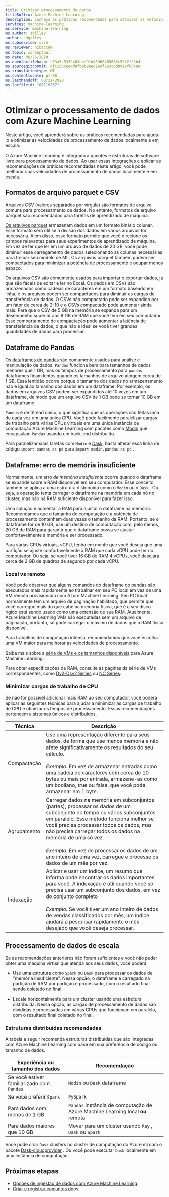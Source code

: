 ```yaml
---
title: Otimizar processamento de dados
titleSuffix: Azure Machine Learning
description: Conheça as práticas recomendadas para otimizar as velocidades de processamento de dados e quais integrações Azure Machine Learning dão suporte ao processamento de dados em escala.
services: machine-learning
ms.service: machine-learning
ms.author: sgilley
author: sdgilley
ms.subservice: core
ms.reviewer: nibaccam
ms.topic: conceptual
ms.date: 06/26/2020
ms.openlocfilehash: c73a5c5339403ecd91d45968405682c59f2f23b4
ms.sourcegitcommit: 6fc156ceedd0fbbb2eec1e9f5e3c6d0915f65b8e
ms.translationtype: MT
ms.contentlocale: pt-BR
ms.lasthandoff: 08/21/2020
ms.locfileid: "88719267"
---
```

# <a name="optimize-data-processing-with-azure-machine-learning"></a>Otimizar o processamento de dados com Azure Machine Learning

Neste artigo, você aprenderá sobre as práticas recomendadas para ajudá-lo a otimizar as velocidades de processamento de dados localmente e em escala.

O Azure Machine Learning é integrado a pacotes e estruturas de software livre para processamento de dados. Ao usar essas integrações e aplicar as recomendações de práticas recomendadas neste artigo, você pode melhorar suas velocidades de processamento de dados localmente e em escala.

## <a name="parquet-and-csv-file-formats"></a>Formatos de arquivo parquet e CSV

Arquivos CSV (valores separados por vírgula) são formatos de arquivo comuns para processamento de dados. No entanto, formatos de arquivo parquet são recomendados para tarefas de aprendizado de máquina.

[Os arquivos parquet](https://parquet.apache.org/) armazenam dados em um formato binário colunar. Esse formato será útil se a divisão dos dados em vários arquivos for necessária. Além disso, esse formato permite que você direcione os campos relevantes para seus experimentos de aprendizado de máquina. Em vez de ter que ler em um arquivo de dados de 20 GB, você pode diminuir esse carregamento de dados selecionando as colunas necessárias para treinar seu modelo de ML. Os arquivos parquet também podem ser compactados para minimizar a potência de processamento e ocupar menos espaço.

Os arquivos CSV são comumente usados para importar e exportar dados, já que são fáceis de editar e ler no Excel. Os dados em CSVs são armazenados como cadeias de caracteres em um formato baseado em linha, e os arquivos podem ser compactados para diminuir as cargas de transferência de dados. O CSVs não compactado pode ser expandido por um fator de cerca de 2-10 e o CSVs compactado pode aumentar ainda mais. Para que o CSV de 5 GB na memória se expanda para um desempenho superior aos 8 GB de RAM que você tem em seu computador. Esse comportamento de compactação pode aumentar a latência de transferência de dados, o que não é ideal se você tiver grandes quantidades de dados para processar. 

## <a name="pandas-dataframe"></a>Dataframe do Pandas

Os [dataframes do pandas](https://pandas.pydata.org/pandas-docs/stable/getting_started/overview.html) são comumente usados para análise e manipulação de dados. `Pandas` funciona bem para tamanhos de dados menores que 1 GB, mas os tempos de processamento para `pandas` dataframes ficam lentos quando os tamanhos de arquivo atingem cerca de 1 GB. Essa lentidão ocorre porque o tamanho dos dados no armazenamento não é igual ao tamanho dos dados em um dataframe. Por exemplo, os dados em arquivos CSV podem ser expandidos até 10 vezes em um dataframe, de modo que um arquivo CSV de 1 GB pode se tornar 10 GB em um dataframe.

`Pandas` é de thread único, o que significa que as operações são feitas uma de cada vez em uma única CPU. Você pode facilmente paralelizar cargas de trabalho para várias CPUs virtuais em uma única instância de computação Azure Machine Learning com pacotes como [Modin](https://modin.readthedocs.io/en/latest/) que encapsulam `Pandas` usando um back-end distribuído.

Para paralelizar suas tarefas com `Modin` e [Dask](https://dask.org), basta alterar essa linha de código `import pandas as pd` para `import modin.pandas as pd` .

## <a name="dataframe-out-of-memory-error"></a>Dataframe: erro de memória insuficiente 

Normalmente, um erro *de memória insuficiente* ocorre quando o dataframe se expande sobre a RAM disponível em seu computador. Esse conceito também se aplica a uma estrutura distribuída como o `Modin` ou o `Dask` .  Ou seja, a operação tenta carregar o dataframe na memória em cada nó no cluster, mas não há RAM suficiente disponível para fazer isso.

Uma solução é aumentar a RAM para ajustar o dataframe na memória. Recomendamos que o tamanho de computação e a potência de processamento contenham duas vezes o tamanho da RAM. Portanto, se o dataframe for de 10 GB, use um destino de computação com, pelo menos, 20 GB de RAM para garantir que o dataframe possa se ajustar confortavelmente à memória e ser processado. 

Para várias CPUs virtuais, vCPU, tenha em mente que você deseja que uma partição se ajuste confortavelmente à RAM que cada vCPU pode ter no computador. Ou seja, se você tiver 16 GB de RAM 4 vCPUs, você desejará cerca de 2 GB de quadros de segundo por cada vCPU.

### <a name="local-vs-remote"></a>Local vs remoto

Você pode observar que alguns comandos do dataframe do pandas são executados mais rapidamente ao trabalhar em seu PC local em vez de uma VM remota provisionada com Azure Machine Learning. Seu PC local normalmente tem um arquivo de paginação habilitado, que permite que você carregue mais do que cabe na memória física, que é o seu disco rígido está sendo usado como uma extensão de sua RAM. Atualmente, Azure Machine Learning VMs são executadas sem um arquivo de paginação, portanto, só pode carregar o máximo de dados que a RAM física disponível. 

Para trabalhos de computação intensa, recomendamos que você escolha uma VM maior para melhorar as velocidades de processamento.

Saiba mais sobre a [série de VMs e os tamanhos disponíveis](concept-compute-target.md#supported-vm-series-and-sizes) para Azure Machine Learning. 

Para obter especificações de RAM, consulte as páginas da série de VMs correspondentes, como [Dv2-Dsv2 Series](../virtual-machines/dv2-dsv2-series-memory.md) ou [NC Series](../virtual-machines/nc-series.md).

### <a name="minimize-cpu-workloads"></a>Minimizar cargas de trabalho de CPU

Se não for possível adicionar mais RAM ao seu computador, você poderá aplicar as seguintes técnicas para ajudar a minimizar as cargas de trabalho de CPU e otimizar os tempos de processamento. Essas recomendações pertencem a sistemas únicos e distribuídos.

Técnica | Descrição
----|----
Compactação | Use uma representação diferente para seus dados, de forma que use menos memória e não afete significativamente os resultados do seu cálculo.<br><br>*Exemplo:* Em vez de armazenar entradas como uma cadeia de caracteres com cerca de 10 bytes ou mais por entrada, armazene-as como um booliano, true ou false, que você pode armazenar em 1 byte.
Agrupamento | Carregar dados na memória em subconjuntos (partes), processar os dados de um subconjunto no tempo ou vários subconjuntos em paralelo. Esse método funciona melhor se você precisa processar todos os dados, mas não precisa carregar todos os dados na memória de uma só vez. <br><br>*Exemplo:* Em vez de processar os dados de um ano inteiro de uma vez, carregue e processe os dados de um mês por vez.
Indexação | Aplicar e usar um índice, um resumo que informa onde encontrar os dados importantes para você. A indexação é útil quando você só precisa usar um subconjunto dos dados, em vez do conjunto completo<br><br>*Exemplo:* Se você tiver um ano inteiro de dados de vendas classificados por mês, um índice ajudará a pesquisar rapidamente o mês desejado que você deseja processar.

## <a name="scale-data-processing"></a>Processamento de dados de escala

Se as recomendações anteriores não forem suficientes e você não puder obter uma máquina virtual que atenda aos seus dados, você poderá 

* Use uma estrutura como `Spark` ou `Dask` para processar os dados de "memória insuficiente". Nessa opção, o dataframe é carregado na partição de RAM por partição e processado, com o resultado final sendo coletado no final.  

* Escale horizontalmente para um cluster usando uma estrutura distribuída. Nessa opção, as cargas de processamento de dados são divididas e processadas em várias CPUs que funcionam em paralelo, com o resultado final coletado no final.

### <a name="recommended-distributed-frameworks"></a>Estruturas distribuídas recomendadas

A tabela a seguir recomenda estruturas distribuídas que são integradas com Azure Machine Learning com base em sua preferência de código ou tamanho de dados.

Experiência ou tamanho dos dados | Recomendação
------|------
Se você estiver familiarizado com `Pandas`| `Modin` ou `Dask` dataframe
Se você preferir `Spark` | `PySpark`
Para dados com menos de 1 GB | `Pandas` instância de computação de Azure Machine Learning local **ou** remota
Para dados maiores que 10 GB| Mover para um cluster usando `Ray` , `Dask` ou `Spark`

Você pode criar `Dask` clusters no cluster de computação do Azure ml com o pacote [Dask-cloudprovider](https://cloudprovider.dask.org/en/latest/#azure) . Ou você pode executar `Dask` localmente em uma instância de computação.

## <a name="next-steps"></a>Próximas etapas

* [Opções de ingestão de dados com Azure Machine Learning](concept-data-ingestion.md).
* [Criar e registrar conjuntos de](how-to-create-register-datasets.md)os.
